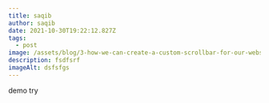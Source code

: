 ```yaml
---
title: saqib
author: saqib
date: 2021-10-30T19:22:12.827Z
tags:
  - post
image: /assets/blog/3-how-we-can-create-a-custom-scrollbar-for-our-website.png
description: fsdfsrf
imageAlt: dsfsfgs
---
```

demo try